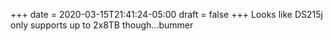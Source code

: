 +++
date = 2020-03-15T21:41:24-05:00
draft = false
+++
Looks like DS215j only supports up to 2x8TB though...bummer